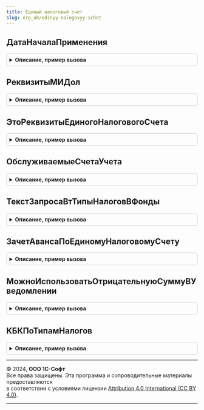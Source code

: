 ```yaml
---
title: Единый налоговый счет
slug: erp_uh/edinyy-nalogovyy-schet
---
```



## ДатаНачалаПрименения
<details style="margin: 1em 0; padding: 0.5em; border: 1px solid #ccc; border-radius: 6px;">

<summary style="font-weight: bold; cursor: pointer;">Описание, пример вызова</summary>

```bsl

// Возвращает дату начала применения единого налогового счета
//
// Возвращаемое значение:
//	Дата - Дата начала использования ЕНС
//
Функция ДатаНачалаПрименения() Экспорт
```

Пример вызова
```bsl
Результат = ЕдиныйНалоговыйСчет.ДатаНачалаПрименения() 
```
</details>

## РеквизитыМИДол
<details style="margin: 1em 0; padding: 0.5em; border: 1px solid #ccc; border-radius: 6px;">

<summary style="font-weight: bold; cursor: pointer;">Описание, пример вызова</summary>

```bsl

Функция РеквизитыМИДол() Экспорт
```

Пример вызова
```bsl
Результат = ЕдиныйНалоговыйСчет.РеквизитыМИДол() 
```
</details>

## ЭтоРеквизитыЕдиногоНалоговогоСчета
<details style="margin: 1em 0; padding: 0.5em; border: 1px solid #ccc; border-radius: 6px;">

<summary style="font-weight: bold; cursor: pointer;">Описание, пример вызова</summary>

```bsl

Функция ЭтоРеквизитыЕдиногоНалоговогоСчета(ПлатежныеРеквизиты) Экспорт
```

Пример вызова
```bsl
Результат = ЕдиныйНалоговыйСчет.ЭтоРеквизитыЕдиногоНалоговогоСчета(ПлатежныеРеквизиты) 
```
</details>

## ОбслуживаемыеСчетаУчета
<details style="margin: 1em 0; padding: 0.5em; border: 1px solid #ccc; border-radius: 6px;">

<summary style="font-weight: bold; cursor: pointer;">Описание, пример вызова</summary>

```bsl

//++ НЕ УТ

Функция ОбслуживаемыеСчетаУчета(Знач Период = '00010101') Экспорт
```

Пример вызова
```bsl
Результат = ЕдиныйНалоговыйСчет.ОбслуживаемыеСчетаУчета(Период);
```
</details>

## ТекстЗапросаВтТипыНалоговВФонды
<details style="margin: 1em 0; padding: 0.5em; border: 1px solid #ccc; border-radius: 6px;">

<summary style="font-weight: bold; cursor: pointer;">Описание, пример вызова</summary>

```bsl

Функция ТекстЗапросаВтТипыНалоговВФонды(Запрос, ТекстыЗапроса) Экспорт
```

Пример вызова
```bsl
Результат = ЕдиныйНалоговыйСчет.ТекстЗапросаВтТипыНалоговВФонды(Запрос, ТекстыЗапроса) 
```
</details>

## ЗачетАвансаПоЕдиномуНалоговомуСчету
<details style="margin: 1em 0; padding: 0.5em; border: 1px solid #ccc; border-radius: 6px;">

<summary style="font-weight: bold; cursor: pointer;">Описание, пример вызова</summary>

```bsl

Процедура ЗачетАвансаПоЕдиномуНалоговомуСчету(ПараметрыПроведения, МенеджерВременныхТаблиц = Неопределено, Движения, Отказ) Экспорт
```

Пример вызова
```bsl
ЕдиныйНалоговыйСчет.ЗачетАвансаПоЕдиномуНалоговомуСчету(ПараметрыПроведения, МенеджерВременныхТаблиц, Движения, Отказ) 
```
</details>

## МожноИспользоватьОтрицательнуюСуммуВУведомлении
<details style="margin: 1em 0; padding: 0.5em; border: 1px solid #ccc; border-radius: 6px;">

<summary style="font-weight: bold; cursor: pointer;">Описание, пример вызова</summary>

```bsl

// Проверяет можно ли для данного налога использовать отрицательную сумму в уведомлении
//
// Параметры:
//  ТипНалога - ПеречислениеСсылка.ТипыНалогов - проверяемый налог
//
// Возвращаемое значение:
//  Булево - Истина, если можно
//
Функция МожноИспользоватьОтрицательнуюСуммуВУведомлении(ТипНалога) Экспорт
```

Пример вызова
```bsl
Результат = ЕдиныйНалоговыйСчет.МожноИспользоватьОтрицательнуюСуммуВУведомлении(ТипНалога) 
```
</details>

## КБКПоТипамНалогов
<details style="margin: 1em 0; padding: 0.5em; border: 1px solid #ccc; border-radius: 6px;">

<summary style="font-weight: bold; cursor: pointer;">Описание, пример вызова</summary>

```bsl

Функция КБКПоТипамНалогов(Знач Период = '00010101') Экспорт
```

Пример вызова
```bsl
Результат = ЕдиныйНалоговыйСчет.КБКПоТипамНалогов(Период);
```
</details>

---

© 2024, **ООО 1С-Софт**  
Все права защищены. Эта программа и сопроводительные материалы предоставляются  
в соответствии с условиями лицензии [Attribution 4.0 International (CC BY 4.0)](https://creativecommons.org/licenses/by/4.0/legalcode).

---
